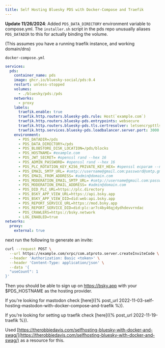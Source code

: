 ```yaml
---
title: Self Hosting Bluesky PDS with Docker-Compose and Traefik
---
```


**Update 11/26/2024**: Added `PDS_DATA_DIRECTORY` environment variable to compose.yml. The `installer.sh` script in the pds repo unusually aliases `PDS_DATADIR` to this for actually binding the volume.

(This assumes you have a running traefik instance, and working domain/dns)


`docker-compose.yml`

```yaml
services:
  pds:
    container_name: pds
    image: ghcr.io/bluesky-social/pds:0.4
    restart: unless-stopped
    volumes:
      - ./bluesky/pds:/pds
    networks:
      - proxy
    labels:
      traefik.enable: true
      traefik.http.routers.bluesky-pds.rule: Host(`example.com`)
      traefik.http.routers.bluesky-pds.entrypoints: websecure
      traefik.http.routers.bluesky-pds.tls.certresolver: letsencrypttls
      traefik.http.services.bluesky-pds.loadbalancer.server.port: 3000
    environment:
      - PDS_DATADIR=/pds
      - PDS_DATA_DIRECTORY=/pds
      - PDS_BLOBSTORE_DISK_LOCATION=/pds/blocks
      - PDS_HOSTNAME= #example.com
      - PDS_JWT_SECRET= #openssl rand --hex 16
      - PDS_ADMIN_PASSWORD= #openssl rand --hex 16
      - PDS_PLC_ROTATION_KEY_K256_PRIVATE_KEY_HEX= #openssl ecparam --name secp256k1 --genkey --noout --outform DER | tail --bytes=+8 | head --bytes=32 | xxd --plain --cols 32
      - PDS_EMAIL_SMTP_URL= #smtp://username@gmail.com:password@smtp.gmail.com:587
      - PDS_EMAIL_FROM_ADDRESS= #admin@domain.com
      - PDS_MODERATION_EMAIL_SMTP_URL= #smtp://username@gmail.com:password@smtp.gmail.com:587
      - PDS_MODERATION_EMAIL_ADDRESS= #admin@domain.com
      - PDS_DID_PLC_URL=https://plc.directory
      - PDS_BSKY_APP_VIEW_URL=https://api.bsky.app
      - PDS_BSKY_APP_VIEW_DID=did:web:api.bsky.app
      - PDS_REPORT_SERVICE_URL=https://mod.bsky.app
      - PDS_REPORT_SERVICE_DID=did:plc:ar7c4by46qjdydhdevvrndac
      - PDS_CRAWLERS=https://bsky.network
      - LOG_ENABLED=true
networks:
  proxy:
    external: true
```

next run the following to generate an invite:

```bash
curl --request POST \
  --url https://example.com/xrpc/com.atproto.server.createInviteCode \
  --header 'Authorization: Basic <token>' \
  --header 'Content-Type: application/json' \
  --data '{
  "useCount": 1
}'
```

Then you should be able to sign up on https://bsky.app with your $PDS_HOSTNAME as the hosting provider.

If you're looking for mastodon check [here]({% post_url 2022-11-03-self-hosting-mastodon-with-docker-compose-and-traefik %}).

If you're looking for setting up traefik check [here]({% post_url 2022-11-19-traefik %}).


Used [https://therobbiedavis.com/selfhosting-bluesky-with-docker-and-swag/](https://therobbiedavis.com/selfhosting-bluesky-with-docker-and-swag/) as a resource for this.
